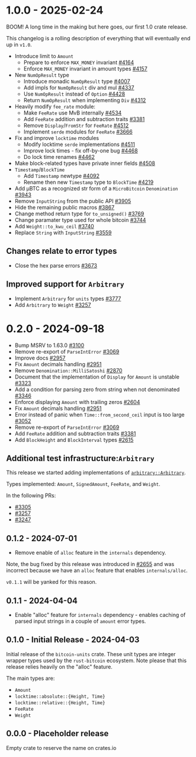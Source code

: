 # 1.0.0 - 2025-02-24

BOOM! A long time in the making but here goes, our first 1.0 crate release.

This changelog is a rolling description of everything that will eventually end up in `v1.0`.

* Introduce limit to `Amount`
  * Prepare to enforce `MAX_MONEY` invariant [#4164](https://github.com/rust-bitcoin/rust-bitcoin/pull/4164)
  * Enforce `MAX_MONEY` invariant in amount types [#4157](https://github.com/rust-bitcoin/rust-bitcoin/pull/4157)
* New `NumOpResult` type
  * Introduce monadic `NumOpResult` type [#4007](https://github.com/rust-bitcoin/rust-bitcoin/pull/4007)
  * Add impls for `NumOpResult` div and mul [#4337](https://github.com/rust-bitcoin/rust-bitcoin/pull/4337)
  * Use `NumOpResult` instead of `Option` [#4428](https://github.com/rust-bitcoin/rust-bitcoin/pull/4428)
  * Return `NumOpResult` when implementing `Div` [#4312](https://github.com/rust-bitcoin/rust-bitcoin/pull/4312)
* Heavily modify `fee_rate` module:
  * Make `FeeRate` use MvB internally [#4534](https://github.com/rust-bitcoin/rust-bitcoin/pull/4534)
  * Add `FeeRate` addition and subtraction traits [#3381](https://github.com/rust-bitcoin/rust-bitcoin/pull/3381)
  * Remove `Display`/`FromStr` for `FeeRate` [#4512](https://github.com/rust-bitcoin/rust-bitcoin/pull/4512)
  * Implement `serde` modules for `FeeRate` [#3666](https://github.com/rust-bitcoin/rust-bitcoin/pull/3666)
* Fix and improve `locktime` modules
  * Modify locktime `serde` implementations [#4511](https://github.com/rust-bitcoin/rust-bitcoin/pull/4511)
  * Improve lock times - fix off-by-one bug [#4468](https://github.com/rust-bitcoin/rust-bitcoin/pull/4468)
  * Do lock time renames [#4462](https://github.com/rust-bitcoin/rust-bitcoin/pull/4462)
* Make block-related types have private inner fields [#4508](https://github.com/rust-bitcoin/rust-bitcoin/pull/4508)
* `Timestamp`/`BlockTime`
  * Add `Timestamp` newtype [#4092](https://github.com/rust-bitcoin/rust-bitcoin/pull/4092)
  * Rename then new `Timestamp` type to `BlockTime` [#4219](https://github.com/rust-bitcoin/rust-bitcoin/pull/4219)
* Add µBTC as a recognized str form of a `MicroBitcoin` `Denomination` [#3943](https://github.com/rust-bitcoin/rust-bitcoin/pull/3943)
* Remove `InputString` from the public API [#3905](https://github.com/rust-bitcoin/rust-bitcoin/pull/3905)
* Hide the remaining public macros [#3867](https://github.com/rust-bitcoin/rust-bitcoin/pull/3867)
* Change method return type for `to_unsigned()` [#3769](https://github.com/rust-bitcoin/rust-bitcoin/pull/3769)
* Change paramater type used for whole bitcoin [#3744](https://github.com/rust-bitcoin/rust-bitcoin/pull/3744)
* Add `Weight::to_kwu_ceil` [#3740](https://github.com/rust-bitcoin/rust-bitcoin/pull/3740)
* Replace `String` with `InputString` [#3559](https://github.com/rust-bitcoin/rust-bitcoin/pull/3559)

## Changes relate to error types

* Close the hex parse errors [#3673](https://github.com/rust-bitcoin/rust-bitcoin/pull/3673)

## Improved support for `Arbitrary`

* Implement `Arbitrary` for `units` types [#3777](https://github.com/rust-bitcoin/rust-bitcoin/pull/3777)
* Add `Arbitrary` to `Weight` [#3257](https://github.com/rust-bitcoin/rust-bitcoin/pull/3257)

# 0.2.0 - 2024-09-18

* Bump MSRV to 1.63.0 [#3100](https://github.com/rust-bitcoin/rust-bitcoin/pull/3100)
* Remove re-export of `ParseIntError` [#3069](https://github.com/rust-bitcoin/rust-bitcoin/pull/3069)
* Improve docs [#2957](https://github.com/rust-bitcoin/rust-bitcoin/pull/2957)
* Fix `Amount` decimals handling [#2951](https://github.com/rust-bitcoin/rust-bitcoin/pull/2951)
* Remove `Denomination::MilliSatoshi` [#2870](https://github.com/rust-bitcoin/rust-bitcoin/pull/2870)
* Document that the implementation of `Display` for `Amount` is unstable [#3323](https://github.com/rust-bitcoin/rust-bitcoin/pull/3323)
* Add a condition for parsing zero from string when not denominated [#3346](https://github.com/rust-bitcoin/rust-bitcoin/pull/3346)
* Enforce displaying `Amount` with trailing zeros [#2604](https://github.com/rust-bitcoin/rust-bitcoin/pull/2604)
* Fix `Amount` decimals handling [#2951](https://github.com/rust-bitcoin/rust-bitcoin/pull/2951)
* Error instead of panic when `Time::from_second_ceil` input is too large [#3052](https://github.com/rust-bitcoin/rust-bitcoin/pull/3052)
* Remove re-export of `ParseIntError` [#3069](https://github.com/rust-bitcoin/rust-bitcoin/pull/3069)
* Add `FeeRate` addition and subtraction traits [#3381](https://github.com/rust-bitcoin/rust-bitcoin/pull/3381)
* Add `BlockHeight` and `BlockInterval` types [#2615](https://github.com/rust-bitcoin/rust-bitcoin/pull/2615)

## Additional test infrastructure:`Arbitrary`

This release we started adding implementations of
[`arbitrary::Arbitrary`](https://docs.rs/arbitrary/latest/arbitrary/trait.Arbitrary.html).

Types implemented: `Amount`, `SignedAmount`, `FeeRate`, and `Weight`.

In the following PRs:

* [#3305](https://github.com/rust-bitcoin/rust-bitcoin/pull/3015)
* [#3257](https://github.com/rust-bitcoin/rust-bitcoin/pull/3257)
* [#3247](https://github.com/rust-bitcoin/rust-bitcoin/pull/3274)

## 0.1.2 - 2024-07-01

* Remove enable of `alloc` feature in the `internals` dependency.

Note, the bug fixed by this release was introduced in
[#2655](https://github.com/rust-bitcoin/rust-bitcoin/pull/2655) and
was incorrect because we have an `alloc` feature that enables
`internals/alloc`.

`v0.1.1` will be yanked for this reason.

## 0.1.1 - 2024-04-04

* Enable "alloc" feature for `internals` dependency - enables caching
  of parsed input strings in a couple of `amount` error types.

## 0.1.0 - Initial Release - 2024-04-03

Initial release of the `bitcoin-units` crate. These unit types are
integer wrapper types used by the `rust-bitcoin` ecosystem. Note
please that this release relies heavily on the "alloc" feature.

The main types are:

- `Amount`
- `locktime::absolute::{Height, Time}`
- `locktime::relative::{Height, Time}`
- `FeeRate`
- `Weight`

## 0.0.0 - Placeholder release

Empty crate to reserve the name on crates.io